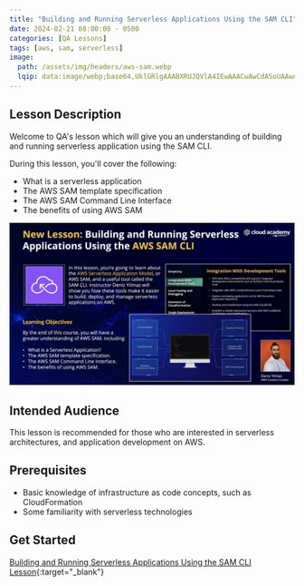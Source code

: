 ```yaml
---
title: "Building and Running Serverless Applications Using the SAM CLI"
date: 2024-02-21 08:00:00 - 0500
categories: [QA Lessons]
tags: [aws, sam, serverless]
image: 
  path: /assets/img/headers/aws-sam.webp
  lqip: data:image/webp;base64,UklGRlgAAABXRUJQVlA4IEwAAACwAwCdASoUAAwAPzmGuVOvKSWisAgB4CcJZACdACHRgaJS3VRIAAD+DxwiRdcNF4Ft8B+MJW8geTLkjktTnJ7HerSHIDOC0npRAAAA
---
```


## Lesson Description
Welcome to QA's lesson which will give you an understanding of building and running serverless application using the SAM CLI.

During this lesson, you'll cover the following:
- What is a serverless application
- The AWS SAM template specification
- The AWS SAM Command Line Interface
- The benefits of using AWS SAM

![Pipeline](/assets/img/posts/sam.webp)

## Intended Audience
This lesson is recommended for those who are interested in serverless architectures, and application development on AWS.

## Prerequisites
- Basic knowledge of infrastructure as code concepts, such as CloudFormation
- Some familiarity with serverless technologies

## Get Started
[Building and Running Serverless Applications Using the SAM CLI Lesson](https://cloudacademy.com/course/building-running-serverless-applications-using-sam-cli-5711/){:target="_blank"}